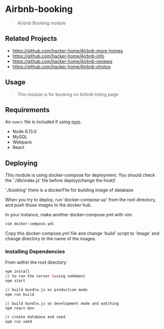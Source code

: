 # Airbnb-booking

> Airbnb Booking module

## Related Projects

  - https://github.com/hacker-home/Airbnb-more-homes
  - https://github.com/hacker-home/Airbnb-info
  - https://github.com/hacker-home/Airbnb-reviews
  - https://github.com/hacker-home/Airbnb-photos


## Usage

> This module is for booking on Airbnb listing page

## Requirements

An `nvmrc` file is included if using [nvm](https://github.com/creationix/nvm).

- Node 6.13.0
- MySQL
- Webpack
- React

## Deploying

This module is using docker-compose for deployment.
You should check the './db/index.js' file before deploy(change the host)!

'./booking' there is a dockerFile for building image of database

When you try to deploy, run 'docker-compose up' from the root directory,
and push those images to the docker hub.

In your instance, make another docker-compose.yml with vim.
```sh
vim docker-compose.yml
```

Copy this docker-compose.yml file and change 'build' script to 'image' and change directory to the name of the images.


### Installing Dependencies

From within the root directory:

```sh
npm install
// to run the server (using nodemon)
npm start

// build bundle.js on production mode
npm run build

// build bundle.js on development mode and watching
npm react-dev

// create database and seed
npm run seed
```

